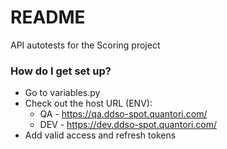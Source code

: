 # README #

API autotests for the Scoring project

### How do I get set up? ###

* Go to variables.py
* Check out the host URL (ENV):
  * QA - https://qa.ddso-spot.quantori.com/
  * DEV - https://dev.ddso-spot.quantori.com/
* Add valid access and refresh tokens
